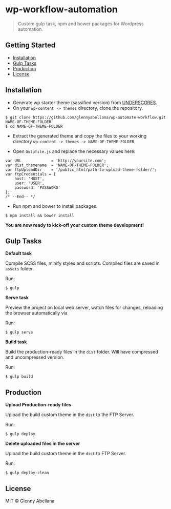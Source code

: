# wp-workflow-automation
> Custom gulp task, npm and bower packages for Wordpress automation.

## Getting Started

- [Installation](#installation)
- [Gulp Tasks](#gulp-tasks)
- [Production](#production)
- [License](#license)

## Installation

* Generate wp starter theme (sassified version) from [UNDERSCORES](http://underscores.me/).
* On your `wp-content -> themes` directory, clone the repository.
```
$ git clone https://github.com/glennyabellana/wp-automate-workflow.git NAME-OF-THEME-FOLDER
$ cd NAME-OF-THEME-FOLDER
```
* Extract the generated theme and copy the files to your working directory `wp-content -> themes -> NAME-OF-THEME-FOLDER`

* Open `Gulpfile.js` and replace the necessary values here:
```
var URL             = 'http://yoursite.com';
var dist_themename  = 'NAME-OF-THEME-FOLDER';
var ftpUploadDir    = '/public_html/path-to-upload-theme-folder/';
var ftpCredentials = {
    host: 'HOST',
    user: 'USER',
    password: 'PASSWORD'
};
/* --End-- */
```

* Run npm and bower to install packages. 
```
$ npm install && bower install
```

**You are now ready to kick-off your custom theme development!**



## Gulp Tasks

**Default task**

Compile SCSS files, minify styles and scripts. Compiled files are saved in `assets` folder.

Run:
```
$ gulp
```



**Serve task**

Preview the project on local web server, watch files for changes, reloading the browser automatically via 

Run:
```
$ gulp serve
```



**Build task**

Build the production-ready files in the `dist` folder. Will have compressed and uncompressed version.

Run:
```
$ gulp build
```



## Production

**Upload Production-ready files**

Upload the build custom theme in the `dist` to the FTP Server.

Run:
```
$ gulp deploy
```



**Delete uploaded files in the server**

Upload the build custom theme in the `dist` to FTP Server.

Run:
```
$ gulp deploy-clean
```



## License

MIT © Glenny Abellana
